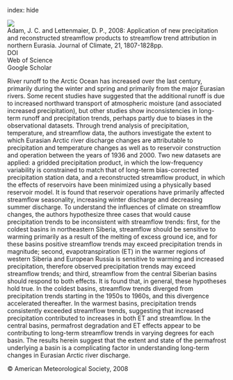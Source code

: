 index: hide

<div class="Citation">
    <div class="Citation-thumb CitationThumb-linked"  data-href="https://doi.org/10.1175/2007jcli1535.1">
      <img src="https://static.claimspace.cloud/climate-study-static/refs/thumbs/2/Adam_and_Lettenmaier_2008-thumb.png" />
    </div>

  <div class="Citation-body">
    <div class="Citation-text">Adam, J. C. and Lettenmaier, D. P., 2008: Application of new precipitation and reconstructed streamflow products to streamflow trend attribution in northern Eurasia. <span class="Article-journal">Journal of Climate, </span><span class="Article-volume">21, </span>1807-1828pp.</div>
    <div class="Citation-links">
      <div class="CitationLink" data-href="https://doi.org/10.1175/2007jcli1535.1">
        <div class="CitationLink-icon CitationLink-Doi"></div>
        <div class="CitationLink-text">DOI</div>
      </div>
      <div class="CitationLink" data-href="http://cel.webofknowledge.com/InboundService.do?customersID=atyponcel&smartRedirect=yes&mode=FullRecord&IsProductCode=Yes&product=CEL&Init=Yes&Func=Frame&action=retrieve&SrcApp=literatum&SrcAuth=atyponcel&SID=7CNc3cIRaBKjGbSujFM&UT=WOS:000255169300010">
        <div class="CitationLink-icon CitationLink-Isi"></div>
        <div class="CitationLink-text">Web of Science</div>
      </div>
      <div class="CitationLink" data-href="https://scholar.google.com/scholar?q=10.1175/2007jcli1535.1">
        <div class="CitationLink-icon CitationLink-Scholar"></div>
        <div class="CitationLink-text">Google Scholar</div>
      </div>
    </div>
  </div>
</div>

River runoff to the Arctic Ocean has increased over the last century, primarily during the winter and spring and primarily from the major Eurasian rivers. Some recent studies have suggested that the additional runoff is due to increased northward transport of atmospheric moisture (and associated increased precipitation), but other studies show inconsistencies in long-term runoff and precipitation trends, perhaps partly due to biases in the observational datasets. Through trend analysis of precipitation, temperature, and streamflow data, the authors investigate the extent to which Eurasian Arctic river discharge changes are attributable to precipitation and temperature changes as well as to reservoir construction and operation between the years of 1936 and 2000. Two new datasets are applied: a gridded precipitation product, in which the low-frequency variability is constrained to match that of long-term bias-corrected precipitation station data, and a reconstructed streamflow product, in which the effects of reservoirs have been minimized using a physically based reservoir model. It is found that reservoir operations have primarily affected streamflow seasonality, increasing winter discharge and decreasing summer discharge. To understand the influences of climate on streamflow changes, the authors hypothesize three cases that would cause precipitation trends to be inconsistent with streamflow trends: first, for the coldest basins in northeastern Siberia, streamflow should be sensitive to warming primarily as a result of the melting of excess ground ice, and for these basins positive streamflow trends may exceed precipitation trends in magnitude; second, evapotranspiration (ET) in the warmer regions of western Siberia and European Russia is sensitive to warming and increased precipitation, therefore observed precipitation trends may exceed streamflow trends; and third, streamflow from the central Siberian basins should respond to both effects. It is found that, in general, these hypotheses hold true. In the coldest basins, streamflow trends diverged from precipitation trends starting in the 1950s to 1960s, and this divergence accelerated thereafter. In the warmest basins, precipitation trends consistently exceeded streamflow trends, suggesting that increased precipitation contributed to increases in both ET and streamflow. In the central basins, permafrost degradation and ET effects appear to be contributing to long-term streamflow trends in varying degrees for each basin. The results herein suggest that the extent and state of the permafrost underlying a basin is a complicating factor in understanding long-term changes in Eurasian Arctic river discharge.

<div class="Citation-copy">
&copy; American Meteorological Society, 2008
</div>